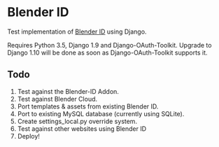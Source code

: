 Blender ID
==========

Test implementation of [Blender ID](https://www.blender.org/id/) using Django.

Requires Python 3.5, Django 1.9 and Django-OAuth-Toolkit. Upgrade to Django 1.10 will
be done as soon as Django-OAuth-Toolkit supports it.


## Todo

1. Test against the Blender-ID Addon.
2. Test against Blender Cloud.
3. Port templates & assets from existing Blender ID.
4. Port to existing MySQL database (currently using SQLite).
5. Create settings_local.py override system.
6. Test against other websites using Blender ID
7. Deploy!
